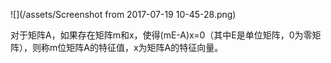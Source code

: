 ![](/assets/Screenshot from 2017-07-19 10-45-28.png)

对于矩阵A，如果存在矩阵m和x，使得\(mE-A\)x=0（其中E是单位矩阵，0为零矩阵），则称m位矩阵A的特征值，x为矩阵A的特征向量。


